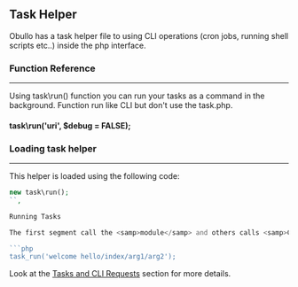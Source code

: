## Task Helper

Obullo has a task helper file to using CLI operations (cron jobs, running shell scripts etc..) inside the php interface.

### Function Reference

------

Using task\run() function you can run your tasks as a command in the background. Function run like CLI but don't use the task.php.

#### task\run('uri', $debug = FALSE);

### Loading task helper

-------

This helper is loaded using the following code:

```php
new task\run();
``,

Running Tasks

The first segment call the <samp>module</samp> and others calls <samp>Controller/method/arguments</samp>

```php
task_run('welcome hello/index/arg1/arg2');
```

Look at the [Tasks and CLI Requests](/docs/advanced/#tasks-and-cli-requests) section for more details.